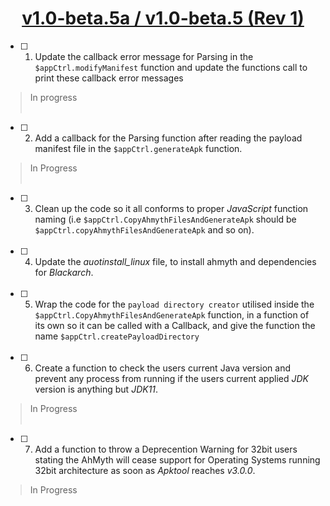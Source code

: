 # <div align="center"><ins>v1.0-beta.5a / v1.0-beta.5 (Rev 1)</div></ins>
- [ ] 01. Update the callback error message for Parsing in the `$appCtrl.modifyManifest` function and update the functions call to print these callback error messages
> In progress
<br></br>
- [ ] 02. Add a callback for the Parsing function after reading the payload manifest file in the `$appCtrl.generateApk` function.
> In Progress 
<br></br>
- [ ] 03. Clean up the code so it all conforms to proper *JavaScript* function naming (i.e `$appCtrl.CopyAhmythFilesAndGenerateApk` should be `$appCtrl.copyAhmythFilesAndGenerateApk` and so on).
<br></br>
- [ ] 04. Update the *auotinstall_linux* file, to install ahmyth and dependencies for *Blackarch*.
<br></br>
- [ ] 05. Wrap the code for the `payload directory creator` utilised inside the `$appCtrl.CopyAhmythFilesAndGenerateApk` function, in a function of its own so it can be called with a Callback, and give the function the name `$appCtrl.createPayloadDirectory`
<br></br>
- [ ] 06. Create a function to check the users current Java version and prevent any process from running if the users current applied *JDK* version is anything but *JDK11*.
> In Progress
<br></br>
- [ ] 07. Add a function to throw a Deprecention Warning for 32bit users stating the AhMyth will cease support for Operating Systems running 32bit architecture as soon as *Apktool* reaches *v3.0.0*.
> In Progress
